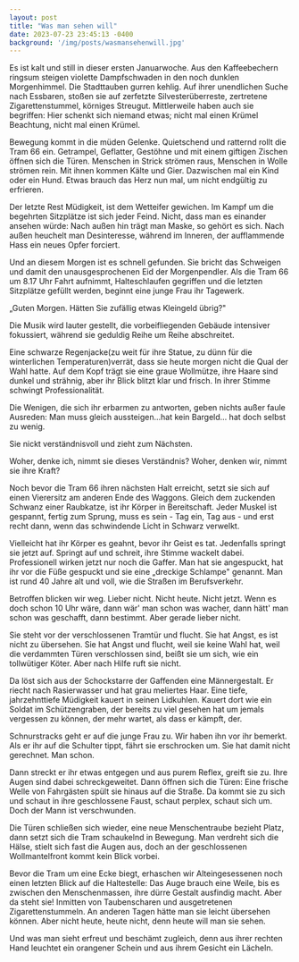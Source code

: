 ```yaml
---
layout: post
title: "Was man sehen will"
date: 2023-07-23 23:45:13 -0400
background: '/img/posts/wasmansehenwill.jpg'
---
```



Es ist kalt und still in dieser ersten Januarwoche. Aus den Kaffeebechern ringsum steigen violette Dampfschwaden in den noch dunklen Morgenhimmel. Die Stadttauben gurren kehlig. Auf ihrer unendlichen Suche nach Essbaren, stoßen sie auf zerfetzte Silvesterüberreste, zertretene Zigarettenstummel, körniges Streugut. Mittlerweile haben auch sie begriffen: Hier schenkt sich niemand etwas; nicht mal einen Krümel Beachtung, nicht mal einen Krümel.

Bewegung kommt in die müden Gelenke. Quietschend und ratternd rollt die Tram 66 ein. Getrampel, Geflatter, Gestöhne und mit einem giftigen Zischen öffnen sich die Türen. Menschen in Strick strömen raus, Menschen in Wolle strömen rein. Mit ihnen kommen Kälte und Gier. Dazwischen mal ein Kind oder ein Hund. Etwas brauch das Herz nun mal, um nicht endgültig zu erfrieren.

Der letzte Rest Müdigkeit, ist dem Wetteifer gewichen. Im Kampf um die begehrten Sitzplätze ist sich jeder Feind. Nicht, dass man es einander ansehen würde: Nach außen hin trägt man Maske, so gehört es sich. Nach außen heuchelt man Desinteresse, während im Inneren, der aufflammende Hass ein neues Opfer forciert.

Und an diesem Morgen ist es schnell gefunden. Sie bricht das Schweigen und damit den unausgesprochenen Eid der Morgenpendler. Als die Tram 66 um 8.17 Uhr Fahrt aufnimmt, Halteschlaufen gegriffen und die letzten Sitzplätze gefüllt werden, beginnt eine junge Frau ihr Tagewerk.

„Guten Morgen. Hätten Sie zufällig etwas Kleingeld übrig?"

Die Musik wird lauter gestellt, die vorbeifliegenden Gebäude intensiver fokussiert, während sie geduldig Reihe um Reihe abschreitet.

Eine schwarze Regenjacke(zu weit für ihre Statue, zu dünn für die winterlichen Temperaturen)verrät, dass sie heute morgen nicht die Qual der Wahl hatte. Auf dem Kopf trägt sie eine graue Wollmütze, ihre Haare sind dunkel und strähnig, aber ihr Blick blitzt klar und frisch. In ihrer Stimme schwingt Professionalität.

Die Wenigen, die sich ihr erbarmen zu antworten, geben nichts außer faule Ausreden: Man muss gleich aussteigen…hat kein Bargeld… hat doch selbst zu wenig.

Sie nickt verständnisvoll und zieht zum Nächsten.

Woher, denke ich, nimmt sie dieses Verständnis? Woher, denken wir, nimmt sie ihre Kraft?

Noch bevor die Tram 66 ihren nächsten Halt erreicht, setzt sie sich auf einen Vierersitz am anderen Ende des Waggons. Gleich dem zuckenden Schwanz einer Raubkatze, ist ihr Körper in Bereitschaft. Jeder Muskel ist gespannt, fertig zum Sprung, muss es sein - Tag ein, Tag aus - und erst recht dann, wenn das schwindende Licht in Schwarz verwelkt.

Vielleicht hat ihr Körper es geahnt, bevor ihr Geist es tat. Jedenfalls springt sie jetzt auf. Springt auf und schreit, ihre Stimme wackelt dabei. Professionell wirken jetzt nur noch die Gaffer. Man hat sie angespuckt, hat ihr vor die Füße gespuckt und sie eine „dreckige Schlampe" genannt. Man ist rund 40 Jahre alt und voll, wie die Straßen im Berufsverkehr.

Betroffen blicken wir weg. Lieber nicht. Nicht heute. Nicht jetzt. Wenn es doch schon 10 Uhr wäre, dann wär' man schon was wacher, dann hätt' man schon was geschafft, dann bestimmt. Aber gerade lieber nicht.

Sie steht vor der verschlossenen Tramtür und flucht. Sie hat Angst, es ist nicht zu übersehen. Sie hat Angst und flucht, weil sie keine Wahl hat, weil die verdammten Türen verschlossen sind, beißt sie um sich, wie ein tollwütiger Köter. Aber nach Hilfe ruft sie nicht.

Da löst sich aus der Schockstarre der Gaffenden eine Männergestalt. Er riecht nach Rasierwasser und hat grau meliertes Haar. Eine tiefe, jahrzehnttiefe Müdigkeit kauert in seinen Lidkuhlen. Kauert dort wie ein Soldat im Schützengraben, der bereits zu viel gesehen hat um jemals vergessen zu können, der mehr wartet, als dass er kämpft, der.

Schnurstracks geht er auf die junge Frau zu. Wir haben ihn vor ihr bemerkt. Als er ihr auf die Schulter tippt, fährt sie erschrocken um. Sie hat damit nicht gerechnet. Man schon.

Dann streckt er ihr etwas entgegen und aus purem Reflex, greift sie zu. Ihre Augen sind dabei schreckgeweitet. Dann öffnen sich die Türen: Eine frische Welle von Fahrgästen spült sie hinaus auf die Straße. Da kommt sie zu sich und schaut in ihre geschlossene Faust, schaut perplex, schaut sich um. Doch der Mann ist verschwunden.

Die Türen schließen sich wieder, eine neue Menschentraube bezieht Platz, dann setzt sich die Tram schaukelnd in Bewegung. Man verdreht sich die Hälse, stielt sich fast die Augen aus, doch an der geschlossenen Wollmantelfront kommt kein Blick vorbei.

Bevor die Tram um eine Ecke biegt, erhaschen wir Alteingesessenen noch einen letzten Blick auf die Haltestelle: Das Auge brauch eine Weile, bis es zwischen den Menschenmassen, ihre dürre Gestalt ausfindig macht. Aber da steht sie! Inmitten von Taubenscharen und ausgetretenen Zigarettenstummeln. An anderen Tagen hätte man sie leicht übersehen können. Aber nicht heute, heute nicht, denn heute will man sie sehen.

Und was man sieht erfreut und beschämt zugleich, denn aus ihrer rechten Hand leuchtet ein orangener Schein und aus ihrem Gesicht ein Lächeln.